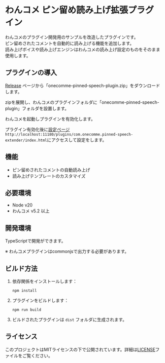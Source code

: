 # わんコメ ピン留め読み上げ拡張プラグイン

わんコメのプラグイン開発用のサンプルを改造したプラグインです。  
ピン留めされたコメントを自動的に読み上げる機能を追加します。  
読み上げボイスや読み上げエンジンはわんコメの読み上げ設定のものをそのまま使用します。

## プラグインの導入

[Release](https://github.com/YourUsername/OneCommePinnedSpeechPlugin/releases) ページから「onecomme-pinned-speech-plugin.zip」をダウンロードします。

zipを展開し、わんコメのプラグインフォルダに「onecomme-pinned-speech-plugin」フォルダを設置します。

わんコメを起動しプラグインを有効化します。

プラグイン有効化後に[設定ページ](http://localhost:11180/plugins/com.onecomme.pinned-speech-extender/index.html)　`http://localhost:11180/plugins/com.onecomme.pinned-speech-extender/index.html`にアクセスして設定をします。

## 機能

- ピン留めされたコメントの自動読み上げ
- 読み上げテンプレートのカスタマイズ

## 必要環境

- Node v20
- わんコメ v5.2 以上

## 開発環境

TypeScriptで開発ができます。  

※ わんコメプラグインはcommonjsで出力する必要があります。

## ビルド方法

1. 依存関係をインストールします：
   ```
   npm install
   ```

2. プラグインをビルドします：
   ```
   npm run build
   ```

3. ビルドされたプラグインは `dist` フォルダに生成されます。

## ライセンス

このプロジェクトはMITライセンスの下で公開されています。詳細は[LICENSE](LICENSE)ファイルをご覧ください。
